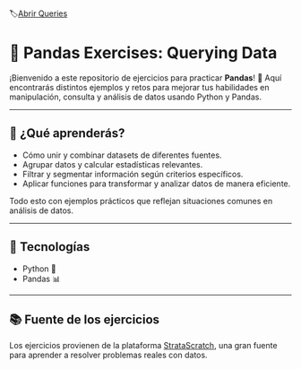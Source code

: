 🏷️[Abrir Queries](https://github.com/JorgeRivero1/Pandas_Queries/blob/main/Pandas_Queries.md)
# 🐼 Pandas Exercises: Querying Data

¡Bienvenido a este repositorio de ejercicios para practicar **Pandas**! 🎉 Aquí encontrarás distintos ejemplos y retos para mejorar tus habilidades en manipulación, consulta y análisis de datos usando Python y Pandas.

---

## 🚀 ¿Qué aprenderás?

- Cómo unir y combinar datasets de diferentes fuentes.  
- Agrupar datos y calcular estadísticas relevantes.  
- Filtrar y segmentar información según criterios específicos.  
- Aplicar funciones para transformar y analizar datos de manera eficiente.  

Todo esto con ejemplos prácticos que reflejan situaciones comunes en análisis de datos.

---

## 🧰 Tecnologías

- Python 🐍  
- Pandas 📊  

---

## 📚 Fuente de los ejercicios

Los ejercicios provienen de la plataforma [StrataScratch](https://www.stratascratch.com/), una gran fuente para aprender a resolver problemas reales con datos.


